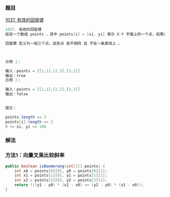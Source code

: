 



### 题目

[1037. 有效的回旋镖](https://leetcode.cn/problems/valid-boomerang/)

```java
1037. 有效的回旋镖
给定一个数组 points ，其中 points[i] = [xi, yi] 表示 X-Y 平面上的一个点，如果这些点构成一个 回旋镖 则返回 true 。

回旋镖 定义为一组三个点，这些点 各不相同 且 不在一条直线上 。

 

示例 1：

输入：points = [[1,1],[2,3],[3,2]]
输出：true
示例 2：

输入：points = [[1,1],[2,2],[3,3]]
输出：false
 

提示：

points.length == 3
points[i].length == 2
0 <= xi, yi <= 100
```



### 解法

### 方法1：向量叉乘比较斜率

```java
public boolean isBoomerang(int[][] points) {
    int x0 = points[0][0], y0 = points[0][1];
    int x1 = points[1][0], y1 = points[1][1];
    int x2 = points[2][0], y2 = points[2][1];
    return !((y1 - y0) * (x2 - x0) == (y2 - y0) * (x1 - x0));
}
```

